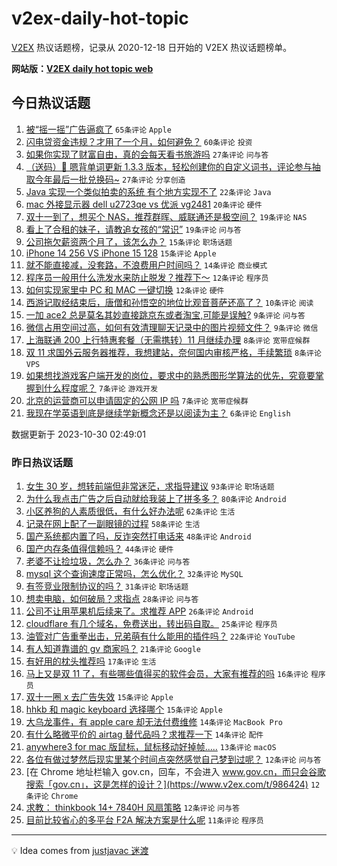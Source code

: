 # v2ex-daily-hot-topic

[V2EX](https://www.v2ex.com/) 热议话题榜，记录从 2020-12-18 日开始的 V2EX 热议话题榜单。

**网站版：[V2EX daily hot topic web](https://boojack.github.io/v2ex-daily-hot-topic-web/)**

## 今日热议话题

<!-- TODAY BEGIN -->

1. [被“摇一摇”广告逼疯了](https://www.v2ex.com/t/986575) `65条评论` `Apple`
1. [闪电贷资金违规？才用了一个月，如何避免？](https://www.v2ex.com/t/986560) `60条评论` `投资`
1. [如果你实现了财富自由，真的会每天看书旅游吗](https://www.v2ex.com/t/986568) `27条评论` `问与答`
1. [（送码）🎁 嗯背单词更新 1.3.3 版本，轻松创建你的自定义词书，评论参与抽取今年最后一批兑换码~](https://www.v2ex.com/t/986556) `27条评论` `分享创造`
1. [Java 实现一个类似拍卖的系统 有个地方实现不了](https://www.v2ex.com/t/986572) `22条评论` `Java`
1. [mac 外接显示器 dell u2723qe vs 优派 vg2481](https://www.v2ex.com/t/986562) `20条评论` `硬件`
1. [双十一到了，想买个 NAS，推荐群晖、威联通还是极空间？](https://www.v2ex.com/t/986583) `19条评论` `NAS`
1. [看上了合租的妹子，请教追女孩的“常识”](https://www.v2ex.com/t/986566) `19条评论` `问与答`
1. [公司拖欠薪资两个月了，该怎么办？](https://www.v2ex.com/t/986584) `15条评论` `职场话题`
1. [iPhone 14 256 VS iPhone 15 128](https://www.v2ex.com/t/986573) `15条评论` `Apple`
1. [就不能直接减，没套路，不浪费用户时间吗？](https://www.v2ex.com/t/986605) `14条评论` `商业模式`
1. [程序员一般用什么洗发水来防止脱发？推荐下～](https://www.v2ex.com/t/986604) `12条评论` `程序员`
1. [如何实现家里中 PC 和 MAC 一键切换](https://www.v2ex.com/t/986579) `12条评论` `硬件`
1. [西游记取经结束后，唐僧和孙悟空的地位比观音菩萨还高了？](https://www.v2ex.com/t/986557) `10条评论` `阅读`
1. [一加 ace2 总是莫名其妙直接跳京东或者淘宝,可能是误触?](https://www.v2ex.com/t/986582) `9条评论` `问与答`
1. [微信占用空间过高，如何有效清理聊天记录中的图片视频文件？](https://www.v2ex.com/t/986581) `9条评论` `微信`
1. [上海联通 200 上行特惠套餐（无需携转）11 月继续办理](https://www.v2ex.com/t/986564) `8条评论` `宽带症候群`
1. [双 11 求国外云服务器推荐，我想建站，奈何国内审核严格，手续繁琐](https://www.v2ex.com/t/986558) `8条评论` `VPS`
1. [如果想找游戏客户端开发的岗位，要求中的熟悉图形学算法的优先，究竟要掌握到什么程度呢？](https://www.v2ex.com/t/986576) `7条评论` `游戏开发`
1. [北京的运营商可以申请固定的公网 IP 吗](https://www.v2ex.com/t/986571) `7条评论` `宽带症候群`
1. [我现在学英语到底是继续学新概念还是以阅读为主？](https://www.v2ex.com/t/986591) `6条评论` `English`

数据更新于 2023-10-30 02:49:01

<!-- TODAY END -->

### 昨日热议话题

<!-- YESTERDAY BEGIN -->

1. [女生 30 岁，想转前端但非常迷茫，求指导建议](https://www.v2ex.com/t/986442) `93条评论` `职场话题`
1. [为什么我点击广告之后自动就给我装上了拼多多？](https://www.v2ex.com/t/986359) `80条评论` `Android`
1. [小区养狗的人素质很低，有什么好办法呢](https://www.v2ex.com/t/986437) `62条评论` `生活`
1. [记录在网上配了一副眼镜的过程](https://www.v2ex.com/t/986377) `58条评论` `生活`
1. [国产系统都内置了吗，反诈突然打电话来](https://www.v2ex.com/t/986489) `48条评论` `Android`
1. [国产内存条值得信赖吗？](https://www.v2ex.com/t/986365) `44条评论` `硬件`
1. [老婆不让捡垃圾，怎么办？](https://www.v2ex.com/t/986475) `36条评论` `问与答`
1. [mysql 这个查询速度正常吗，怎么优化？](https://www.v2ex.com/t/986389) `32条评论` `MySQL`
1. [有签竞业限制协议的吗？](https://www.v2ex.com/t/986368) `31条评论` `职场话题`
1. [想卖电脑，如何破局？求指点](https://www.v2ex.com/t/986398) `28条评论` `问与答`
1. [公司不让用苹果机后续来了。求推荐 APP](https://www.v2ex.com/t/986506) `26条评论` `Android`
1. [cloudflare 有几个域名，免费送出，转出码自取。](https://www.v2ex.com/t/986511) `25条评论` `程序员`
1. [油管对广告重拳出击，兄弟萌有什么能用的插件吗？](https://www.v2ex.com/t/986371) `22条评论` `YouTube`
1. [有人知道靠谱的 gv 商家吗？](https://www.v2ex.com/t/986466) `21条评论` `Google`
1. [有好用的枕头推荐吗](https://www.v2ex.com/t/986376) `17条评论` `生活`
1. [马上又是双 11 了，有些哪些值得买的软件会员，大家有推荐的吗](https://www.v2ex.com/t/986418) `16条评论` `程序员`
1. [双十一圈 x 去广告失效](https://www.v2ex.com/t/986463) `15条评论` `Apple`
1. [hhkb 和 magic keyboard 选择哪个](https://www.v2ex.com/t/986432) `15条评论` `Apple`
1. [大乌龙事件，有 apple care 却无法付费维修](https://www.v2ex.com/t/986546) `14条评论` `MacBook Pro`
1. [有什么略微平价的 airtag 替代品吗？求推荐一下](https://www.v2ex.com/t/986358) `14条评论` `配件`
1. [anywhere3 for mac 版鼠标，鼠标移动好掉帧.....](https://www.v2ex.com/t/986530) `13条评论` `macOS`
1. [各位有做过梦然后现实里某个时间点突然感觉自己梦到过呢？](https://www.v2ex.com/t/986427) `12条评论` `问与答`
1. [在 Chrome 地址栏输入 gov.cn，回车，不会进入 www.gov.cn，而只会谷歌搜索「gov.cn」，这是怎样的设计？](https://www.v2ex.com/t/986424) `12条评论` `Chrome`
1. [求教： thinkbook 14+ 7840H 风扇策略](https://www.v2ex.com/t/986360) `12条评论` `问与答`
1. [目前比较省心的多平台 F2A 解决方案是什么呢](https://www.v2ex.com/t/986518) `11条评论` `程序员`

<!-- YESTERDAY END -->

---

💡 Idea comes from [justjavac 迷渡](https://github.com/justjavac/)
